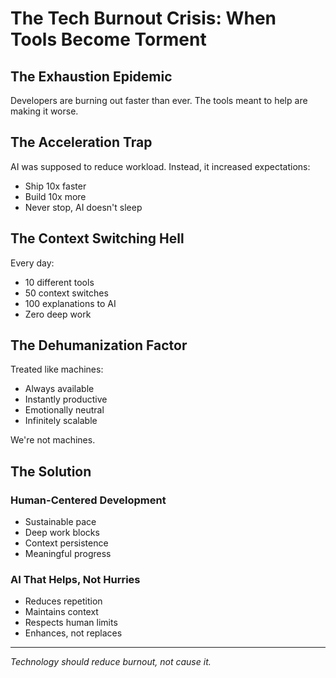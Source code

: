 # The Tech Burnout Crisis: When Tools Become Torment

## The Exhaustion Epidemic

Developers are burning out faster than ever.
The tools meant to help are making it worse.

## The Acceleration Trap

AI was supposed to reduce workload.
Instead, it increased expectations:
- Ship 10x faster
- Build 10x more
- Never stop, AI doesn't sleep

## The Context Switching Hell

Every day:
- 10 different tools
- 50 context switches
- 100 explanations to AI
- Zero deep work

## The Dehumanization Factor

Treated like machines:
- Always available
- Instantly productive
- Emotionally neutral
- Infinitely scalable

We're not machines.

## The Solution

### Human-Centered Development
- Sustainable pace
- Deep work blocks
- Context persistence
- Meaningful progress

### AI That Helps, Not Hurries
- Reduces repetition
- Maintains context
- Respects human limits
- Enhances, not replaces

---

*Technology should reduce burnout, not cause it.*